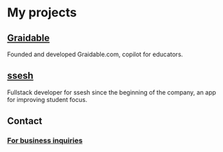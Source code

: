 # My projects
## <a href="https://graidable.com/">Graidable</a>
Founded and developed Graidable.com, copilot for educators.

## <a href="https://www.ssesh.no/">ssesh</a>
Fullstack developer for ssesh since the beginning of the company, an app for improving student focus.

## Contact
### <a href="mailto:lukas@thrane.name">For business inquiries</a> 
